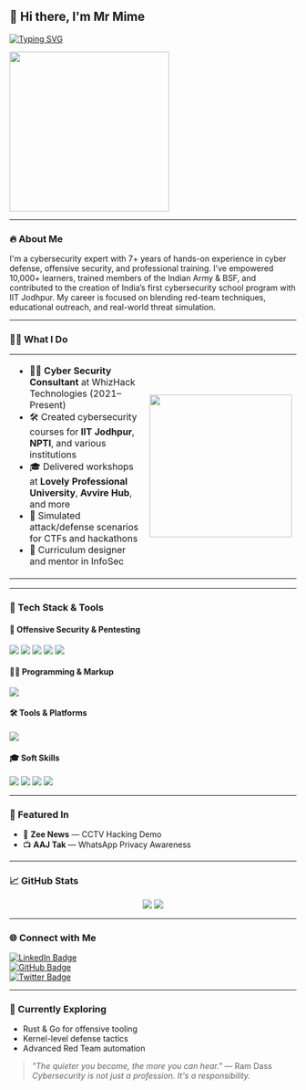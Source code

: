 ## 👋 Hi there, I'm Mr Mime

[![Typing SVG](https://readme-typing-svg.demolab.com?font=Fira+Code&pause=1000&color=2CF700&random=true&width=435&lines=Red+Team+Professional;SOC+Analyst;Cybersecurity+Expert;Security+Trainer;Advocate+for+Cyber+Awareness)](https://git.io/typing-svg)

<img src="https://media.giphy.com/media/3oEjHWpiVIOGXT5l9m/giphy.gif" width="280"/>

---

### 🔥 About Me

I'm a cybersecurity expert with 7+ years of hands-on experience in cyber defense, offensive security, and professional training. I’ve empowered 10,000+ learners, trained members of the Indian Army & BSF, and contributed to the creation of India’s first cybersecurity school program with IIT Jodhpur. My career is focused on blending red-team techniques, educational outreach, and real-world threat simulation.

---

### 👨‍🏫 What I Do

<table>
<tr>
<td width="60%">
  
- 👨‍💻 **Cyber Security Consultant** at WhizHack Technologies (2021–Present)  
- 🛠️ Created cybersecurity courses for **IIT Jodhpur**, **NPTI**, and various institutions  
- 🎓 Delivered workshops at **Lovely Professional University**, **Avvire Hub**, and more  
- 🔬 Simulated attack/defense scenarios for CTFs and hackathons  
- 🧠 Curriculum designer and mentor in InfoSec  
  
</td>
<td align="center">
  
<img src="https://media4.giphy.com/media/v1.Y2lkPTc5MGI3NjExNGMxcHMxeDZodXM2aGkxZ2syem0ybDQ3anloNnhkNzhuNWRiNzNiciZlcD12MV9pbnRlcm5hbF9naWZfYnlfaWQmY3Q9Zw/6ib6KPmkeAjDTxMxij/giphy.gif" width="250"/>
  
</td>
</tr>
</table>

---

### 🧰 Tech Stack & Tools

#### 🧪 Offensive Security & Pentesting
<p>
  <img src="https://skillicons.dev/icons?i=linux,kali" />
  <img src="https://img.shields.io/badge/Burp%20Suite-orange?style=for-the-badge&logo=burpsuite&logoColor=white" />
  <img src="https://img.shields.io/badge/Metasploit-4E4E4E?style=for-the-badge&logo=metasploit&logoColor=white" />
  <img src="https://img.shields.io/badge/Nmap-005A9C?style=for-the-badge&logo=nmap&logoColor=white" />
  <img src="https://img.shields.io/badge/Acunetix-DD0031?style=for-the-badge&logo=acunetix&logoColor=white" />
</p>

#### 👨‍💻 Programming & Markup
<p>
  <img src="https://skillicons.dev/icons?i=python,html" />
</p>

#### 🛠️ Tools & Platforms
<p>
  <img src="https://skillicons.dev/icons?i=github,vscode,photoshop" />
</p>

#### 🎓 Soft Skills
<p>
  <img src="https://img.shields.io/badge/Reliable-blue?style=flat-square" />
  <img src="https://img.shields.io/badge/Organized-green?style=flat-square" />
  <img src="https://img.shields.io/badge/Fast%20Learner-orange?style=flat-square" />
  <img src="https://img.shields.io/badge/Motivated-purple?style=flat-square" />
</p>

---

### 📰 Featured In

- 📰 **Zee News** — CCTV Hacking Demo  
- 📺 **AAJ Tak** — WhatsApp Privacy Awareness  

---

### 📈 GitHub Stats

<p align="center">
  <img src="https://github-readme-stats.vercel.app/api?username=MimeChoudhary&theme=tokyonight&show_icons=true" />
  <img src="https://github-readme-streak-stats.herokuapp.com/?user=MimeChoudhary&theme=tokyonight" />
</p>

---

### 🌐 Connect with Me

[![LinkedIn Badge](https://img.shields.io/badge/-Mr%20Mime-blue?style=flat-square&logo=Linkedin&logoColor=white&link=https://www.linkedin.com/in/anubbhav)](https://www.linkedin.com/in/anubbhav)  
[![GitHub Badge](https://img.shields.io/badge/-GitHub-000?style=flat-square&logo=Github&logoColor=white&link=https://github.com/CyberSecurityUP)](https://github.com/CyberSecurityUP)  
[![Twitter Badge](https://img.shields.io/badge/-@reconoob-1DA1F2?style=flat-square&logo=Twitter&logoColor=white&link=https://twitter.com/reconoob)](https://x.com/reconoob)

---

### 🚀 Currently Exploring

- Rust & Go for offensive tooling  
- Kernel-level defense tactics  
- Advanced Red Team automation  

> _"The quieter you become, the more you can hear."_ — Ram Dass  
> _Cybersecurity is not just a profession. It's a responsibility._

